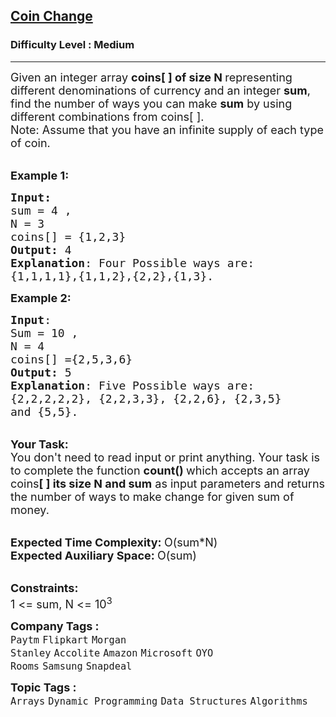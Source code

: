 <h2><a href="https://practice.geeksforgeeks.org/problems/coin-change2448/1?page=1&difficulty[]=1&status[]=unsolved&sortBy=submissions">Coin Change</a></h2><h3>Difficulty Level : Medium</h3><hr><div class="problems_problem_content__Xm_eO"><p><span style="font-size:18px">Given an integer&nbsp;array <strong>coins[ ] of size N&nbsp;</strong>representing different denominations of currency and an integer <strong>sum</strong>, find the number of ways you can make <strong>sum</strong> by using different combinations from coins[ ]. &nbsp;<br>
Note: Assume that you have an infinite supply of each type of coin.&nbsp; </span></p>

<p><br>
<span style="font-size:18px"><strong>Example 1:</strong></span></p>

<pre><span style="font-size:18px"><strong>Input:</strong>
sum = 4 , 
N = 3
coins[] = {1,2,3}
<strong>Output:</strong> 4
<strong>Explanation</strong>: Four Possible ways are:
{1,1,1,1},{1,1,2},{2,2},{1,3}.</span>
</pre>

<p><span style="font-size:18px"><strong>Example 2:</strong></span></p>

<pre><span style="font-size:18px"><strong>Input</strong>:
Sum = 10 , 
N = 4
coins[] ={2,5,3,6}
<strong>Output:</strong> 5
<strong>Explanation</strong>: Five Possible ways are:
{2,2,2,2,2}, {2,2,3,3}, {2,2,6}, {2,3,5} 
and {5,5}.
</span></pre>

<p><br>
<span style="font-size:18px"><strong>Your Task:</strong><br>
You don't need to read input or print anything. Your task is to complete the function&nbsp;<strong>count()&nbsp;</strong>which accepts an array coins<strong>[ ] its size N&nbsp;and sum</strong>&nbsp;as input parameters and returns the number of ways to make change for given sum of money.&nbsp;</span></p>

<p><br>
<span style="font-size:18px"><strong>Expected Time Complexity:&nbsp;</strong>O(sum*N)<br>
<strong>Expected Auxiliary Space:&nbsp;</strong>O(sum)</span></p>

<p><br>
<span style="font-size:18px"><strong>Constraints:</strong><br>
1 &lt;= sum, N&nbsp;&lt;= 10<sup>3</sup></span></p>
</div><p><span style=font-size:18px><strong>Company Tags : </strong><br><code>Paytm</code>&nbsp;<code>Flipkart</code>&nbsp;<code>Morgan Stanley</code>&nbsp;<code>Accolite</code>&nbsp;<code>Amazon</code>&nbsp;<code>Microsoft</code>&nbsp;<code>OYO Rooms</code>&nbsp;<code>Samsung</code>&nbsp;<code>Snapdeal</code>&nbsp;<br><p><span style=font-size:18px><strong>Topic Tags : </strong><br><code>Arrays</code>&nbsp;<code>Dynamic Programming</code>&nbsp;<code>Data Structures</code>&nbsp;<code>Algorithms</code>&nbsp;